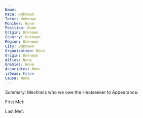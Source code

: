 ```yaml
---
Name: 
Race: Unknown
Tarot: Unknown
Moniker: None
Position: None
Origin: Unknown
Country: Unknown
Region: Unknown
City: Unknown
Organization: None
Origin: Unknown
Allies: None
Enemies: None
Associates: None
isDead: False
Cause: None
---
```

Summary: 
Mechnics who we owe the Heatseeker to
Appearance: 

First Met: 

Last Met: 
